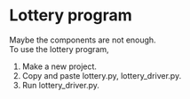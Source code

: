 # Lottery program

Maybe the components are not enough.  
To use the lottery program,  
1. Make a new project.  
2. Copy and paste lottery.py, lottery_driver.py.  
3. Run lottery_driver.py.  


